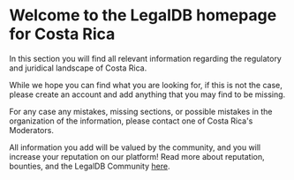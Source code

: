<!-- TITLE: Costa Rica -->
<!-- SUBTITLE: Welcome to the legalDB home of Costa Rica -->

# Welcome to the LegalDB homepage for Costa Rica

In this section you will find all relevant information regarding the regulatory and juridical landscape of Costa Rica.

While we hope you can find what you are looking for, if this is not the case, please create an account and add anything that you may find to be missing.

For any case any mistakes, missing sections, or possible mistakes in the organization of the information, please contact one of Costa Rica's Moderators.

All information you add will be valued by the community, and you will increase your reputation on our platform! Read more about reputation, bounties, and the LegalDB Community [here](http://legaldb.herokuapp.com/legaldb/community).
